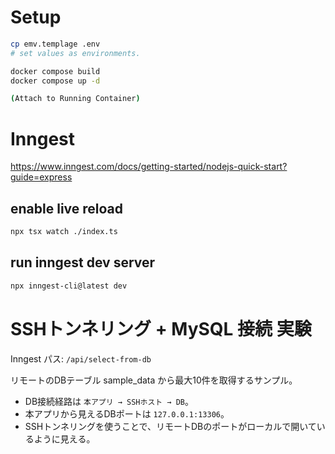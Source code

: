 # Setup

```bash
cp emv.templage .env
# set values as environments.

docker compose build
docker compose up -d

(Attach to Running Container)
```

# Inngest

https://www.inngest.com/docs/getting-started/nodejs-quick-start?guide=express

## enable live reload

```bash
npx tsx watch ./index.ts
```

## run inngest dev server

```bash
npx inngest-cli@latest dev
```
 
# SSHトンネリング + MySQL 接続 実験

Inngest パス: `/api/select-from-db`

リモートのDBテーブル sample_data から最大10件を取得するサンプル。

* DB接続経路は `本アプリ → SSHホスト → DB`。
* 本アプリから見えるDBポートは `127.0.0.1:13306`。
* SSHトンネリングを使うことで、リモートDBのポートがローカルで開いているように見える。
